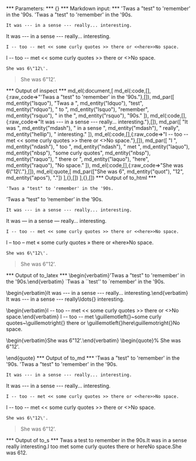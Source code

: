 


*** Parameters: ***
{}
*** Markdown input: ***
	'Twas a "test" to 'remember' in the '90s.
'Twas a "test" to 'remember' in the '90s.

	It was --- in a sense --- really... interesting.
It was --- in a sense --- really... interesting.

	I -- too -- met << some curly quotes >> there or <<here>>No space.
I -- too -- met << some curly quotes >> there or <<here>>No space.

	
	She was 6\"12\'.
> She was 6\"12\'.

*** Output of inspect ***
md_el(:document,[
	md_el(:code,[],{:raw_code=>"'Twas a \"test\" to 'remember' in the '90s."},[]),
	md_par([
		md_entity("lsquo"),
		"Twas a ",
		md_entity("ldquo"),
		"test",
		md_entity("rdquo"),
		" to ",
		md_entity("lsquo"),
		"remember",
		md_entity("rsquo"),
		" in the ",
		md_entity("rsquo"),
		"90s."
	]),
	md_el(:code,[],{:raw_code=>"It was --- in a sense --- really... interesting."},[]),
	md_par([
		"It was ",
		md_entity("mdash"),
		" in a sense ",
		md_entity("mdash"),
		" really",
		md_entity("hellip"),
		" interesting."
	]),
	md_el(:code,[],{:raw_code=>"I -- too -- met << some curly quotes >> there or <<here>>No space."},[]),
	md_par([
		"I ",
		md_entity("ndash"),
		" too ",
		md_entity("ndash"),
		" met ",
		md_entity("laquo"),
		md_entity("nbsp"),
		"some curly quotes",
		md_entity("nbsp"),
		md_entity("raquo"),
		" there or ",
		md_entity("laquo"),
		"here",
		md_entity("raquo"),
		"No space."
	]),
	md_el(:code,[],{:raw_code=>"She was 6\\\"12\\'."},[]),
	md_el(:quote,[
		md_par(["She was 6", md_entity("quot"), "12", md_entity("apos"), "."])
	],{},[])
],{},[])
*** Output of to_html ***
<pre><code>'Twas a "test" to 'remember' in the '90s.</code></pre>

<p>‘Twas a “test” to ‘remember’ in the ’90s.</p>

<pre><code>It was --- in a sense --- really... interesting.</code></pre>

<p>It was — in a sense — really… interesting.</p>

<pre><code>I -- too -- met &lt;&lt; some curly quotes &gt;&gt; there or &lt;&lt;here&gt;&gt;No space.</code></pre>

<p>I – too – met « some curly quotes » there or «here»No space.</p>

<pre><code>She was 6\"12\'.</code></pre>

<blockquote>
<p>She was 6"12'.</p>
</blockquote>
*** Output of to_latex ***
\begin{verbatim}'Twas a "test" to 'remember' in the '90s.\end{verbatim}
`Twas a ``test'' to `remember' in the '90s.

\begin{verbatim}It was --- in a sense --- really... interesting.\end{verbatim}
It was --- in a sense --- really\ldots{} interesting.

\begin{verbatim}I -- too -- met << some curly quotes >> there or <<here>>No space.\end{verbatim}
I -- too -- met \guillemotleft{}~some curly quotes~\guillemotright{} there or \guillemotleft{}here\guillemotright{}No space.

\begin{verbatim}She was 6\"12\'.\end{verbatim}
\begin{quote}%
She was 6"12'.


\end{quote}
*** Output of to_md ***
	'Twas a "test" to 'remember' in the '90s.
'Twas a "test" to 'remember' in the '90s.

	It was --- in a sense --- really... interesting.
It was --- in a sense --- really... interesting.

	I -- too -- met << some curly quotes >> there or <<here>>No space.
I -- too -- met << some curly quotes >> there or <<here>>No space.


	She was 6\"12\'.
> She was 6\"12\'.

*** Output of to_s ***
Twas a test to remember in the 90s.It was  in a sense  really interesting.I  too  met some curly quotes there or hereNo space.She was 612.
